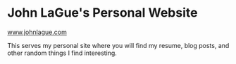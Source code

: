 # John LaGue's Personal Website
www.johnlague.com

This serves my personal site where you will find my resume, blog posts, and other random things I find interesting.
